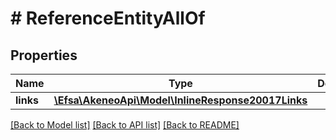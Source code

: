 # # ReferenceEntityAllOf

## Properties

Name | Type | Description | Notes
------------ | ------------- | ------------- | -------------
**links** | [**\Efsa\AkeneoApi\Model\InlineResponse20017Links**](InlineResponse20017Links.md) |  | [optional]

[[Back to Model list]](../../README.md#models) [[Back to API list]](../../README.md#endpoints) [[Back to README]](../../README.md)
